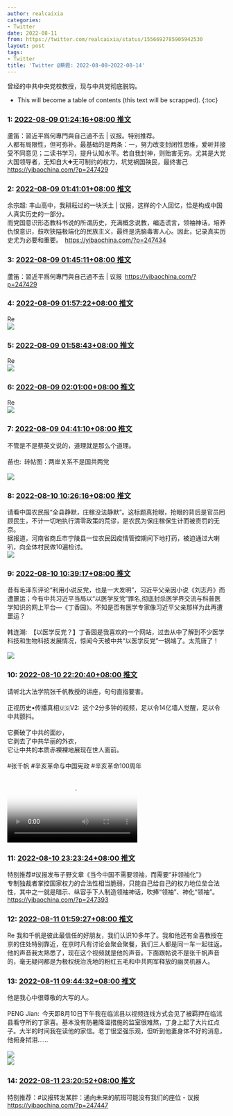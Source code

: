 ```yaml
---
author: realcaixia
categories:
- Twitter
date: 2022-08-11
from: https://twitter.com/realcaixia/status/1556692785905942530
layout: post
tags:
- Twitter
title: 'Twitter @蔡霞: 2022-08-08~2022-08-14'
---
```


曾经的中共中央党校教授，现与中共党彻底脱钩。 

* This will become a table of contents (this text will be scrapped).
{:toc}

### 1: [2022-08-09 01:24:16+08:00 推文](https://twitter.com/realcaixia/status/1556692785905942530)

蘆笛：習近平爲何專門與自己過不去 | 议报。特别推荐。<br>人都有局限性，但可弥补。最基础的是两条：一，努力改变封闭性思维，爱听并接受不同意见；二读书学习，提升认知水平。若自我封神，则贻害无穷。尤其是大党大国领导者，无知自大➕无可制约的权力，坑党祸国殃民，最终害己 <a href="https://yibaochina.com/?p=247429" target="_blank" rel="noopener noreferrer">https://yibaochina.com/?p=247429</a>

### 2: [2022-08-09 01:41:01+08:00 推文](https://twitter.com/realcaixia/status/1556697001038946306)

余宗超: 丰山高中，我耕耘过的一块沃土 | 议报，这样的个人回忆，恰是构成中国人真实历史的一部分。<br>而党国意识形态教科书说的所谓历史，充满概念说教，编造谎言，领袖神话，培养仇恨意识，鼓吹狭隘极端化的民族主义，最终是洗脑毒害人心。因此，记录真实历史尤为必要和重要。 <a href="https://yibaochina.com/?p=247434" target="_blank" rel="noopener noreferrer">https://yibaochina.com/?p=247434</a>

### 3: [2022-08-09 01:45:11+08:00 推文](https://twitter.com/realcaixia/status/1556698047748444163)

蘆笛：習近平爲何專門與自己過不去 | 议报 <a href="https://yibaochina.com/?p=247429" target="_blank" rel="noopener noreferrer">https://yibaochina.com/?p=247429</a>

### 4: [2022-08-09 01:57:22+08:00 推文](https://twitter.com/realcaixia/status/1556701114875219970)

Re <br><img style="" src="https://pbs.twimg.com/media/FZqDaZsXoAAgmcr?format=jpg&amp;name=orig" referrerpolicy="no-referrer">

### 5: [2022-08-09 01:58:43+08:00 推文](https://twitter.com/realcaixia/status/1556701452399247367)

Re <br><img style="" src="https://pbs.twimg.com/media/FZqDuA_XgAEsXvY?format=jpg&amp;name=orig" referrerpolicy="no-referrer">

### 6: [2022-08-09 02:01:00+08:00 推文](https://twitter.com/realcaixia/status/1556702028398841858)

Re <br><img style="" src="https://pbs.twimg.com/media/FZqEPlIX0AQkECb?format=jpg&amp;name=orig" referrerpolicy="no-referrer">

### 7: [2022-08-09 04:41:10+08:00 推文](https://twitter.com/realcaixia/status/1556742337623199746)

不管是不是蔡英文说的，道理就是那么个道理。<br><br>苗也: 转帖图：两岸关系不是国共两党<br><br><img style="" src="https://pbs.twimg.com/media/FZnX-Y_WQAA4s4W?format=jpg&amp;name=orig" referrerpolicy="no-referrer">

### 8: [2022-08-10 10:26:16+08:00 推文](https://twitter.com/realcaixia/status/1557191572256690177)

请看中国农民报“全县静默，庄稼没法静默”。这标题真抢眼，抢眼的背后是官员罔顾民生，不计一切地执行清零政策的荒谬，是农民为保庄稼保生计而被责罚的无奈。<br>据报道，河南省商丘市宁陵县一位农民因疫情管控期间下地打药，被迫通过大喇叭，向全体村民做10遍检讨。<br><img style="" src="https://pbs.twimg.com/media/FZxBewlX0AAQd_m?format=jpg&amp;name=orig" referrerpolicy="no-referrer">

### 9: [2022-08-10 10:39:17+08:00 推文](https://twitter.com/realcaixia/status/1557194846351380480)

昔有毛泽东评论“利用小说反党，也是一大发明”，习近平父亲因小说《刘志丹》而遭噩运；今有中共习近平当局以“以医学反党”罪名,彻底封杀医学界交流与科普医学知识的网上平台—《丁香园》。不知是否有医学专家像习近平父亲那样为此再遭噩运？<br><br>韩连潮: 【以医学反党？】丁香园是我喜欢的一个网站，过去从中了解到不少医学科技和生物科技发展情况，惊闻今天被中共“以医学反党”一锅端了。太荒唐了！<br><br><img style="" src="https://pbs.twimg.com/media/FZw2PZSVsAAICJr?format=jpg&amp;name=orig" referrerpolicy="no-referrer">

### 10: [2022-08-10 22:20:40+08:00 推文](https://twitter.com/realcaixia/status/1557371356475494401)

请听北大法学院张千帆教授的讲座，句句直指要害。<br><br>正视历史▪️传播真相🇺🇸V2: 这个2分多钟的视频，足以令14亿墙人觉醒，足以令中共颤抖。<br><br>它撕破了中共的面纱，<br>它剥去了中共华丽的外衣，<br>它让中共的本质赤裸裸地展现在世人面前。<br><br>#张千帆 #辛亥革命与中国宪政 #辛亥革命100周年<br><br><video src="https://video.twimg.com/ext_tw_video/1556707210960416768/pu/vid/640x480/3KLpJJLMhm_dNoEV.mp4?tag=12" controls="controls" poster="https://pbs.twimg.com/ext_tw_video_thumb/1556707210960416768/pu/img/zEcivVT50n-4ucDW.jpg"></video>

### 11: [2022-08-10 23:23:24+08:00 推文](https://twitter.com/realcaixia/status/1557387142204096512)

特别推荐#议报发布子野文章《当今中国不需要领袖，而需要“非领袖化”》<br>专制独裁者掌控国家权力的合法性相当脆弱，只能自己给自己的权力地位垒合法性，其中之一就是暗示、纵容手下人制造领袖神话，吹捧“领袖”、神化“领袖”。 <a href="https://yibaochina.com/?p=247393" target="_blank" rel="noopener noreferrer">https://yibaochina.com/?p=247393</a>

### 12: [2022-08-11 01:59:27+08:00 推文](https://twitter.com/realcaixia/status/1557426412604252160)

Re 我和千帆是彼此最信任的好朋友，我们认识10多年了。我和他还有全喜教授在京的住处特别靠近，在京时凡有讨论会聚会聚餐，我们三人都是同一车一起往返。他的声音我太熟悉了，现在这个视频就是他的声音。下面跟帖说不是张千帆声音的，毫无疑问都是为极权统治洗地的粉红五毛和中共网军释放的幽灵机器人。

### 13: [2022-08-11 09:44:32+08:00 推文](https://twitter.com/realcaixia/status/1557543455705948160)

他是我心中很尊敬的大写的人。<br><br>PENG Jian: 今天即8月10日下午我在临沭县以视频连线方式会见了被羁押在临沭县看守所的丁家喜。基本没有防暑降温措施的监室很难熬，丁身上起了大片红点子。大半的时间我在读他的家信。老丁很坚强乐观，但听到他妻身体不好的消息，他俯身拭泪……<br><br><img style="" src="https://pbs.twimg.com/media/FZzRLWcaMAAGtuU?format=jpg&amp;name=orig" referrerpolicy="no-referrer"><br><img style="" src="https://pbs.twimg.com/media/FZzRLZZakAU1F5n?format=jpg&amp;name=orig" referrerpolicy="no-referrer">

### 14: [2022-08-11 23:20:52+08:00 推文](https://twitter.com/realcaixia/status/1557748894376886275)

特别推荐：#议报转发某胖：通向未来的航班可能没有我们的座位 - 议报 <a href="https://yibaochina.com/?p=247447" target="_blank" rel="noopener noreferrer">https://yibaochina.com/?p=247447</a>

